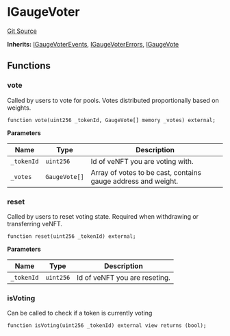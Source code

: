 # IGaugeVoter
[Git Source](https://github.com/aragon/ve-governance/blob/d1db1e959d76056114cf52b0b8a3ff8311778151/src/voting/ISimpleGaugeVoter.sol)

**Inherits:**
[IGaugeVoterEvents](/src/voting/ISimpleGaugeVoter.sol/interface.IGaugeVoterEvents.md), [IGaugeVoterErrors](/src/voting/ISimpleGaugeVoter.sol/interface.IGaugeVoterErrors.md), [IGaugeVote](/src/voting/ISimpleGaugeVoter.sol/interface.IGaugeVote.md)


## Functions
### vote

Called by users to vote for pools. Votes distributed proportionally based on weights.


```solidity
function vote(uint256 _tokenId, GaugeVote[] memory _votes) external;
```
**Parameters**

|Name|Type|Description|
|----|----|-----------|
|`_tokenId`|`uint256`|    Id of veNFT you are voting with.|
|`_votes`|`GaugeVote[]`|      Array of votes to be cast, contains gauge address and weight.|


### reset

Called by users to reset voting state. Required when withdrawing or transferring veNFT.


```solidity
function reset(uint256 _tokenId) external;
```
**Parameters**

|Name|Type|Description|
|----|----|-----------|
|`_tokenId`|`uint256`|Id of veNFT you are reseting.|


### isVoting

Can be called to check if a token is currently voting


```solidity
function isVoting(uint256 _tokenId) external view returns (bool);
```

